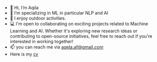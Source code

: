 - 👋 Hi, I’m Aqila
- 👀 I’m specializing in ML in particular NLP and AI
- 🌱 I enjoy outdoor activities.
- 💻 I'm open to collaborating on exciting projects related to Machine Learning and AI. Whether it's exploring new research ideas or contributing to open-source initiatives, feel free to reach out if you're interested in working together!
- 📫 you can reach me via aqela.af@gmail.com
- Here is my [cv](https://github.com/Aqila-Farahmand/CV)

<!---
Aqila-af/Aqila-af is a ✨ special ✨ repository because its `README.md` (this file) appears on your GitHub profile.
You can click the Preview link to take a look at your changes.
--->
